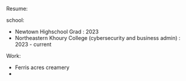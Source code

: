 Resume:

school:
- Newtown Highschool Grad : 2023
- Northeastern Khoury College (cybersecurity and business admin) : 2023 - current

Work:
- Ferris acres creamery
-